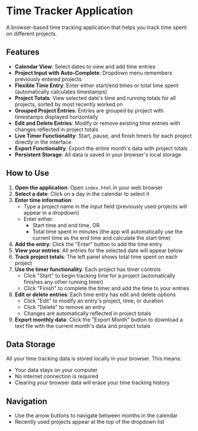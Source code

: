 # Time Tracker Application

A browser-based time tracking application that helps you track time spent on different projects.

## Features

- **Calendar View**: Select dates to view and add time entries
- **Project Input with Auto-Complete**: Dropdown menu remembers previously entered projects
- **Flexible Time Entry**: Enter either start/end times or total time spent (automatically calculates timestamps)
- **Project Totals**: View selected date's time and running totals for all projects, sorted by most recently worked on
- **Grouped Project Entries**: Entries are grouped by project with timestamps displayed horizontally
- **Edit and Delete Entries**: Modify or remove existing time entries with changes reflected in project totals
- **Live Timer Functionality**: Start, pause, and finish timers for each project directly in the interface
- **Export Functionality**: Export the entire month's data with project totals
- **Persistent Storage**: All data is saved in your browser's local storage

## How to Use

1. **Open the application**: Open `index.html` in your web browser
2. **Select a date**: Click on a day in the calendar to select it
3. **Enter time information**:
   - Type a project name in the input field (previously used projects will appear in a dropdown)
   - Enter either:
     - Start time and end time, OR
     - Total time spent in minutes (the app will automatically use the current time as the end time and calculate the start time)
4. **Add the entry**: Click the "Enter" button to add the time entry
5. **View your entries**: All entries for the selected date will appear below
6. **Track project totals**: The left panel shows total time spent on each project
7. **Use the timer functionality**: Each project has timer controls
   - Click "Start" to begin tracking time for a project (automatically finishes any other running timer)
   - Click "Finish" to complete the timer and add the time to your entries
8. **Edit or delete entries**: Each time entry has edit and delete options
   - Click "Edit" to modify an entry's project, time, or duration
   - Click "Delete" to remove an entry
   - Changes are automatically reflected in project totals
9. **Export monthly data**: Click the "Export Month" button to download a text file with the current month's data and project totals

## Data Storage

All your time tracking data is stored locally in your browser. This means:
- Your data stays on your computer
- No internet connection is required
- Clearing your browser data will erase your time tracking history

## Navigation

- Use the arrow buttons to navigate between months in the calendar
- Recently used projects appear at the top of the dropdown list
